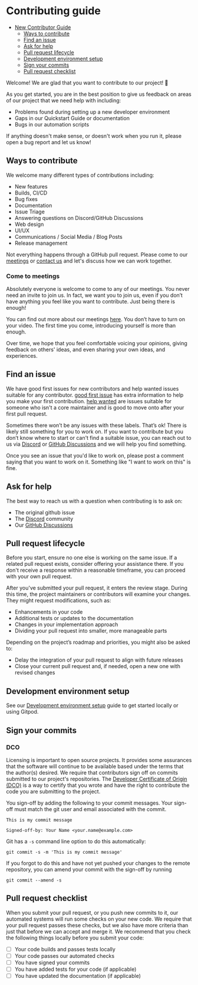 # Contributing guide

* [New Contributor Guide](#contributing-guide)
  * [Ways to contribute](#ways-to-contribute)
  * [Find an issue](#find-an-issue)
  * [Ask for help](#ask-for-help)
  * [Pull request lifecycle](#pull-request-lifecycle)
  * [Development environment setup](#development-environment-setup)
  * [Sign your commits](#sign-your-commits)
  * [Pull request checklist](#pull-request-checklist)

Welcome! We are glad that you want to contribute to our project! 💖

As you get started, you are in the best position to give us feedback on areas of our project that we need help with including:

* Problems found during setting up a new developer environment
* Gaps in our Quickstart Guide or documentation
* Bugs in our automation scripts

If anything doesn't make sense, or doesn't work when you run it, please open a bug report and let us know!

## Ways to contribute

We welcome many different types of contributions including:

* New features
* Builds, CI/CD
* Bug fixes
* Documentation
* Issue Triage
* Answering questions on Discord/GitHub Discussions
* Web design
* UI/UX
* Communications / Social Media / Blog Posts
* Release management

Not everything happens through a GitHub pull request. Please come to our [meetings](https://discord.gg/4QWgSz4hTC) or [contact us](https://discord.gg/4QWgSz4hTC) and let's discuss how we can work
together. 

### Come to meetings

Absolutely everyone is welcome to come to any of our meetings. You never need an invite to join us. In fact, we want you to join us, even if you don’t have anything you feel like you want to contribute. Just being there is enough!

You can find out more about our meetings [here](https://discord.gg/4QWgSz4hTC). You don’t have to turn on your video. The first time you come, introducing yourself is more than enough.

Over time, we hope that you feel comfortable voicing your opinions, giving feedback on others' ideas, and even sharing your own ideas, and experiences.

## Find an issue

We have good first issues for new contributors and help wanted issues suitable for any contributor. [good first issue](https://github.com/fonoster/routr/issues?q=is%3Aopen+is%3Aissue+label%3A%22good+first+issue%22) has extra information to help you make your first contribution. [help wanted](https://github.com/fonoster/routr/issues?q=is%3Aopen+is%3Aissue+label%3A%22help+wanted%22) are issues suitable for someone who isn't a core maintainer and is good to move onto after your first pull request.

Sometimes there won’t be any issues with these labels. That’s ok! There is likely still something for you to work on. If you want to contribute but you don’t know where to start or can't find a suitable issue, you can reach out to us via  [Discord](https://discord.gg/4QWgSz4hTC) or [GitHub Discussions](https://github.com/fonoster/routr/discussions) and we will help you find something.

Once you see an issue that you'd like to work on, please post a comment saying that you want to work on it. Something like "I want to work on this" is fine.

## Ask for help

The best way to reach us with a question when contributing is to ask on:

* The original github issue
* The [Discord](https://discord.gg/4QWgSz4hTC) community
* Our [GitHub Discussions](https://github.com/fonoster/routr/discussions)

## Pull request lifecycle

Before you start, ensure no one else is working on the same issue. If a related pull request exists, consider offering your assistance there. If you don't receive a response within a reasonable timeframe, you can proceed with your own pull request.

After you've submitted your pull request, it enters the review stage. During this time, the project maintainers or contributors will examine your changes. They might request modifications, such as:

- Enhancements in your code
- Additional tests or updates to the documentation
- Changes in your implementation approach
- Dividing your pull request into smaller, more manageable parts

Depending on the project’s roadmap and priorities, you might also be asked to:

- Delay the integration of your pull request to align with future releases
- Close your current pull request and, if needed, open a new one with revised changes

## Development environment setup

See our [Development environment setup](https://routr.io/docs/2.0.0/development/introduction) guide to get started locally or using Gitpod.

## Sign your commits

### DCO

Licensing is important to open source projects. It provides some assurances that the software will continue to be available based under the terms that the author(s) desired. We require that contributors sign off on commits submitted to our project's repositories. The [Developer Certificate of Origin (DCO)](https://probot.github.io/apps/dco/) is a way to certify that you wrote and have the right to contribute the code you are submitting to the project.

You sign-off by adding the following to your commit messages. Your sign-off must match the git user and email associated with the commit.

```text
This is my commit message

Signed-off-by: Your Name <your.name@example.com>
```

Git has a `-s` command line option to do this automatically:

```text
git commit -s -m 'This is my commit message'
```

If you forgot to do this and have not yet pushed your changes to the remote repository, you can amend your commit with the sign-off by running 

```text
git commit --amend -s
``` 

## Pull request checklist

When you submit your pull request, or you push new commits to it, our automated systems will run some checks on your new code. We require that your pull request passes these checks, but we also have more criteria than just that before we can accept and merge it. We recommend that you check the following things locally before you submit your code:

- [ ] Your code builds and passes tests locally
- [ ] Your code passes our automated checks
- [ ] You have signed your commits
- [ ] You have added tests for your code (if applicable)
- [ ] You have updated the documentation (if applicable)
